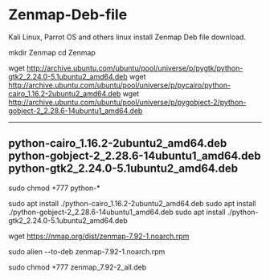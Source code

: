 # Zenmap-Deb-file
Kali Linux, Parrot OS and others linux install Zenmap Deb file download.


  mkdir Zenmap
  cd Zenmap

  wget http://archive.ubuntu.com/ubuntu/pool/universe/p/pygtk/python-gtk2_2.24.0-5.1ubuntu2_amd64.deb
  wget http://archive.ubuntu.com/ubuntu/pool/universe/p/pycairo/python-cairo_1.16.2-2ubuntu2_amd64.deb
  wget http://archive.ubuntu.com/ubuntu/pool/universe/p/pygobject-2/python-gobject-2_2.28.6-14ubuntu1_amd64.deb



-------------
  python-cairo_1.16.2-2ubuntu2_amd64.deb
  python-gobject-2_2.28.6-14ubuntu1_amd64.deb
  python-gtk2_2.24.0-5.1ubuntu2_amd64.deb
-----------


  sudo chmod +777 python-*

  sudo apt install ./python-cairo_1.16.2-2ubuntu2_amd64.deb
  sudo apt install ./python-gobject-2_2.28.6-14ubuntu1_amd64.deb
sudo apt install ./python-gtk2_2.24.0-5.1ubuntu2_amd64.deb


  wget https://nmap.org/dist/zenmap-7.92-1.noarch.rpm

  sudo alien --to-deb zenmap-7.92-1.noarch.rpm

  sudo chmod +777 zenmap_7.92-2_all.deb


